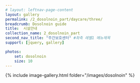 ```yaml
---
# layout: leftnav-page-content
layout: gallery
permalink: /2_dosolnoin_part/daycare/three/
breadcrumb: Dosolnoin guide
title:  시설안내
collection_name: 2_dosolnoin_part
second_nav_title: "주간보호센터" #좌측 레벨1 메뉴제목
support: [jquery, gallery]

photos:
    set: dosolnoin
    size: 10
---
```


{% include image-gallery.html folder="/images/dosolnoin" %}


<!-- #### **주간보호실 외관**
![image]({{site.baseurl}}/images/dosolnoin/외관.jpg){:height="512" width="256"}

#### **주간보호실**
![image]({{site.baseurl}}/images/dosolnoin/주간보호실.jpg)
![image]({{site.baseurl}}/images/dosolnoin/주간보호실2.jpg)
![image]({{site.baseurl}}/images/dosolnoin/주간보호실3.jpg)
![image]({{site.baseurl}}/images/dosolnoin/주간보호실4.jpg)
![image]({{site.baseurl}}/images/dosolnoin/주간보호실5.jpg)

#### **주간보호실 외부 쉼터**
![image]({{site.baseurl}}/images/dosolnoin/외부쉼터.jpg)
![image]({{site.baseurl}}/images/dosolnoin/외부쉼터2.jpg)
![image]({{site.baseurl}}/images/dosolnoin/외부쉼터3.jpg)

#### **주간보호실 야외 쉼터**
![image]({{site.baseurl}}/images/dosolnoin/야외쉼터.jpg) -->
